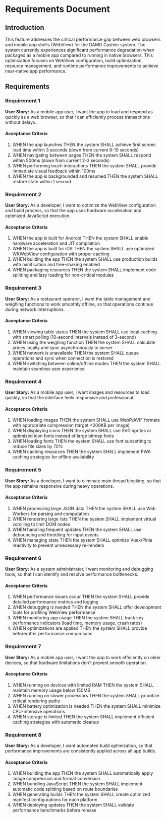 # Requirements Document

## Introduction

This feature addresses the critical performance gap between web browsers and mobile app shells (WebView) for the DAMO Cashier system. The system currently experiences significant performance degradation when packaged as a mobile app compared to running in native browsers. This optimization focuses on WebView configuration, build optimization, resource management, and runtime performance improvements to achieve near-native app performance.

## Requirements

### Requirement 1

**User Story:** As a mobile app user, I want the app to load and respond as quickly as a web browser, so that I can efficiently process transactions without delays.

#### Acceptance Criteria

1. WHEN the app launches THEN the system SHALL achieve first screen load time within 3 seconds (down from current 8-10 seconds)
2. WHEN navigating between pages THEN the system SHALL respond within 500ms (down from current 2-3 seconds)
3. WHEN performing touch interactions THEN the system SHALL provide immediate visual feedback within 100ms
4. WHEN the app is backgrounded and resumed THEN the system SHALL restore state within 1 second

### Requirement 2

**User Story:** As a developer, I want to optimize the WebView configuration and build process, so that the app uses hardware acceleration and optimized JavaScript execution.

#### Acceptance Criteria

1. WHEN the app is built for Android THEN the system SHALL enable hardware acceleration and JIT compilation
2. WHEN the app is built for iOS THEN the system SHALL use optimized WKWebView configuration with proper caching
3. WHEN building the app THEN the system SHALL use production builds with minification and tree-shaking enabled
4. WHEN packaging resources THEN the system SHALL implement code splitting and lazy loading for non-critical modules

### Requirement 3

**User Story:** As a restaurant operator, I want the table management and weighing functions to work smoothly offline, so that operations continue during network interruptions.

#### Acceptance Criteria

1. WHEN viewing table status THEN the system SHALL use local caching with smart polling (10-second intervals instead of 3-second)
2. WHEN using the weighing function THEN the system SHALL calculate prices locally and sync asynchronously to server
3. WHEN network is unavailable THEN the system SHALL queue operations and sync when connection is restored
4. WHEN switching between online/offline modes THEN the system SHALL maintain seamless user experience

### Requirement 4

**User Story:** As a mobile app user, I want images and resources to load quickly, so that the interface feels responsive and professional.

#### Acceptance Criteria

1. WHEN loading images THEN the system SHALL use WebP/AVIF formats with appropriate compression (target <200KB per image)
2. WHEN displaying icons THEN the system SHALL use SVG sprites or optimized icon fonts instead of large bitmap fonts
3. WHEN loading fonts THEN the system SHALL use font subsetting to reduce file sizes by 70%
4. WHEN caching resources THEN the system SHALL implement PWA caching strategies for offline availability

### Requirement 5

**User Story:** As a developer, I want to eliminate main thread blocking, so that the app remains responsive during heavy operations.

#### Acceptance Criteria

1. WHEN processing large JSON data THEN the system SHALL use Web Workers for parsing and computation
2. WHEN rendering large lists THEN the system SHALL implement virtual scrolling to limit DOM nodes
3. WHEN handling frequent updates THEN the system SHALL use debouncing and throttling for input events
4. WHEN managing state THEN the system SHALL optimize Vuex/Pinia reactivity to prevent unnecessary re-renders

### Requirement 6

**User Story:** As a system administrator, I want monitoring and debugging tools, so that I can identify and resolve performance bottlenecks.

#### Acceptance Criteria

1. WHEN performance issues occur THEN the system SHALL provide detailed performance metrics and logging
2. WHEN debugging is needed THEN the system SHALL offer development tools for profiling WebView performance
3. WHEN monitoring app usage THEN the system SHALL track key performance indicators (load time, memory usage, crash rates)
4. WHEN optimizations are applied THEN the system SHALL provide before/after performance comparisons

### Requirement 7

**User Story:** As a mobile app user, I want the app to work efficiently on older devices, so that hardware limitations don't prevent smooth operation.

#### Acceptance Criteria

1. WHEN running on devices with limited RAM THEN the system SHALL maintain memory usage below 150MB
2. WHEN running on slower processors THEN the system SHALL prioritize critical rendering paths
3. WHEN battery optimization is needed THEN the system SHALL minimize CPU-intensive operations
4. WHEN storage is limited THEN the system SHALL implement efficient caching strategies with automatic cleanup

### Requirement 8

**User Story:** As a developer, I want automated build optimization, so that performance improvements are consistently applied across all app builds.

#### Acceptance Criteria

1. WHEN building the app THEN the system SHALL automatically apply image compression and format conversion
2. WHEN bundling JavaScript THEN the system SHALL implement automatic code splitting based on route boundaries
3. WHEN generating builds THEN the system SHALL create optimized manifest configurations for each platform
4. WHEN deploying updates THEN the system SHALL validate performance benchmarks before release